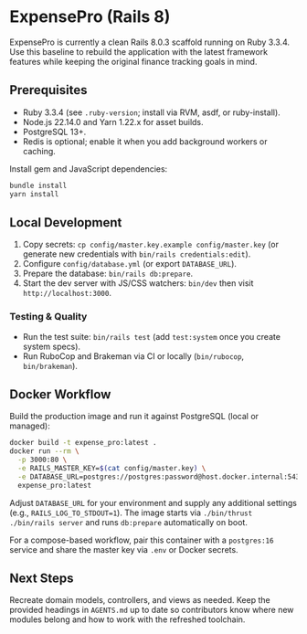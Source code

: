 # ExpensePro (Rails 8)

ExpensePro is currently a clean Rails 8.0.3 scaffold running on Ruby 3.3.4. Use this baseline to rebuild the application with the latest framework features while keeping the original finance tracking goals in mind.

## Prerequisites
- Ruby 3.3.4 (see `.ruby-version`; install via RVM, asdf, or ruby-install).
- Node.js 22.14.0 and Yarn 1.22.x for asset builds.
- PostgreSQL 13+.
- Redis is optional; enable it when you add background workers or caching.

Install gem and JavaScript dependencies:
```bash
bundle install
yarn install
```

## Local Development
1. Copy secrets: `cp config/master.key.example config/master.key` (or generate new credentials with `bin/rails credentials:edit`).
2. Configure `config/database.yml` (or export `DATABASE_URL`).
3. Prepare the database: `bin/rails db:prepare`.
4. Start the dev server with JS/CSS watchers: `bin/dev` then visit `http://localhost:3000`.

### Testing & Quality
- Run the test suite: `bin/rails test` (add `test:system` once you create system specs).
- Run RuboCop and Brakeman via CI or locally (`bin/rubocop`, `bin/brakeman`).

## Docker Workflow
Build the production image and run it against PostgreSQL (local or managed):
```bash
docker build -t expense_pro:latest .
docker run --rm \
  -p 3000:80 \
  -e RAILS_MASTER_KEY=$(cat config/master.key) \
  -e DATABASE_URL=postgres://postgres:password@host.docker.internal:5432/expense_pro_production \
  expense_pro:latest
```
Adjust `DATABASE_URL` for your environment and supply any additional settings (e.g., `RAILS_LOG_TO_STDOUT=1`). The image starts via `./bin/thrust ./bin/rails server` and runs `db:prepare` automatically on boot.

For a compose-based workflow, pair this container with a `postgres:16` service and share the master key via `.env` or Docker secrets.

## Next Steps
Recreate domain models, controllers, and views as needed. Keep the provided headings in `AGENTS.md` up to date so contributors know where new modules belong and how to work with the refreshed toolchain.
